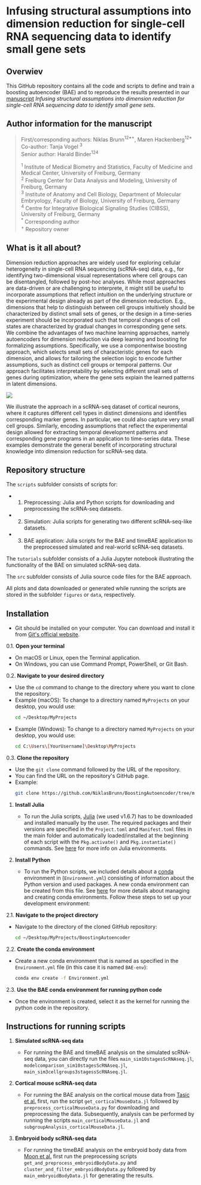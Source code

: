 # Infusing structural assumptions into dimension reduction for single-cell RNA sequencing data to identify small gene sets

## Overwiev
This GitHub repository contains all the code and scripts to define and train a boosting autoencoder (BAE) and to reproduce the results presented in our [manuscript](https://github.com/NiklasBrunn/BoostingAutoencoder/tree/main) *Infusing structural assumptions into dimension reduction for single-cell RNA sequencing data to identify small gene sets*.

## Author information for the manuscript
> First/corresponding authors: Niklas Brunn<sup>12*+</sup>, Maren Hackenberg<sup>12*</sup><br>
> Co-author: Tanja Vogel <sup>3</sup><br>
> Senior author: Harald Binder<sup>124</sup>
>
> <sup>1</sup> Institute of Medical Biometry and Statistics, Faculty of Medicine and Medical Center, University of Freiburg, Germany<br>
> <sup>2</sup> Freiburg Center for Data Analysis and Modeling, University of Freiburg, Germany<br>
> <sup>3</sup> Institute of Anatomy and Cell Biology, Department of Molecular Embryology, Faculty of Biology, University of Freiburg, Germany<br>
> <sup>4</sup> Centre for Integrative Biological Signaling Studies (CIBSS), University of Freiburg, Germany<br>
> <sup>*</sup> Corresponding author<br>
> <sup>+</sup> Repository owner

## What is it all about? 
Dimension reduction approaches are widely used for exploring cellular heterogeneity in single-cell RNA sequencing (scRNA-seq) data, e.g., for identifying two-dimensional visual representations where cell groups can be disentangled, followed by post-hoc analyses. While most approaches are data-driven or are challenging to interprete, it might still be useful to incorporate assumptions that reflect intuition on the underlying structure or the experimental design already as part of the dimension reduction. E.g., dimensions that help to distinguish between cell groups intuitively should be characterized by distinct small sets of genes, or the design in a time-series experiment should be incorporated such that temporal changes of cell states are characterized by gradual changes in corresponding gene sets.  
We combine the advantages of two machine learning approaches, namely autoencoders for dimension reduction via deep learning and boosting for formalizing assumptions. Specifically, we use a componentwise boosting approach, which selects small sets of characteristic genes for each dimension, and allows for tailoring the selection logic to encode further assumptions, such as distinct cell groups or temporal patterns. Our approach facilitates interpretability by selecting different small sets of genes during optimization, where the gene sets explain the learned patterns in latent dimensions.

![](figures/ModelOverview.png)

We illustrate the approach in a scRNA-seq dataset of cortical neurons, where it captures different cell types in distinct dimensions and identifies corresponding marker genes. In particular, we could also capture very small cell groups. Similarly, encoding assumptions that reflect the experimental design allowed for extracting temporal development patterns and corresponding gene programs in an application to time-series data. These examples demonstrate the general benefit of incorporating structural knowledge into dimension reduction for scRNA-seq data.  

## Repository structure
The `scripts` subfolder consists of scripts for:
  * 1. Preprocessing: Julia and Python scripts for downloading and preprocessing the scRNA-seq datasets.
  * 2. Simulation: Julia scripts for generating two different scRNA-seq-like datasets.
  * 3. BAE application: Julia scripts for the BAE and timeBAE application to the preprocessed simulated and real-world scRNA-seq datasets.

The `tutorials` subfolder consists of a Julia Jupyter notebook illustrating the functionality of the BAE on simulated scRNA-seq data.

The `src` subfolder consists of Julia source code files for the BAE approach. 

All plots and data downloaded or generated while running the scripts are stored in the subfolder `figures` or `data`, respectively. 

## Installation
- Git should be installed on your computer. You can download and install it from [Git's official website](https://git-scm.com/downloads).

0.1. **Open your terminal**
   - On macOS or Linux, open the Terminal application.
   - On Windows, you can use Command Prompt, PowerShell, or Git Bash.

0.2. **Navigate to your desired directory**
   - Use the `cd` command to change to the directory where you want to clone the repository.
   - Example (macOS): To change to a directory named `MyProjects` on your desktop, you would use:
     ```bash
     cd ~/Desktop/MyProjects
     ```
   - Example (Windows): To change to a directory named `MyProjects` on your desktop, you would use:
     ```bash
     cd C:\Users\[YourUsername]\Desktop\MyProjects
     ```
     
0.3. **Clone the repository**
   - Use the `git clone` command followed by the URL of the repository.
   - You can find the URL on the repository's GitHub page.
   - Example:
     ```bash
     git clone https://github.com/NiklasBrunn/BoostingAutoencoder/tree/main
     ```

1. **Install Julia**
   - To run the Julia scripts, [Julia](https://julialang.org/downloads/) (we used v1.6.7) has to be downloaded and installed manually by the user. The required packages and their versions are specified in the `Project.toml` and `Manifest.toml` files in the main folder and automatically loaded/installed at the beginning of each script with the `Pkg.activate()` and `Pkg.instantiate()` commands. See [here](https://pkgdocs.julialang.org/v1.2/environments/) for more info on Julia environments. 

2. **Install Python**
   - To run the Python scripts, we included details about a [conda](https://conda.io/projects/conda/en/latest/user-guide/install/index.html) environment in (`Environment.yml`) consisting of information about the Python version and used packages. A new conda environment can be created from this file. See [here](https://conda.io/projects/conda/en/latest/user-guide/tasks/manage-environments.html#activating-an-environment) for more details about managing and creating conda environments. Follow these steps to set up your development environment:

2.1. **Navigate to the project directory**
   - Navigate to the directory of the cloned GitHub repository:
     ```bash
     cd ~/Desktop/MyProjects/BoostingAutoencoder
     ```
       
2.2. **Create the conda environment**
   - Create a new conda environment that is named as specified in the `Environment.yml` file (in this case it is named `BAE-env`):
     ```bash
     conda env create -f Environment.yml
     ```

2.3. **Use the BAE conda environment for running python code**
   - Once the environment is created, select it as the kernel for running the python code in the repository.


## Instructions for running scripts
1. **Simulated scRNA-seq data**
   - For running the BAE and timeBAE analysis on the simulated scRNA-seq data, you can directly run the files `main_sim10stagesScRNAseq.jl`, `modelcomparison_sim10stagesScRNAseq.jl`, `main_sim3cellgroups3stagessScRNAseq.jl`.

2. **Cortical mouse scRNA-seq data**
   - For running the BAE analysis on the cortical mouse data from [Tasic et al.](https://www.nature.com/articles/nn.4216) first, run the script `get_corticalMouseData.jl` followed by `preprocess_corticalMouseData.py` for downloading and preprocessing the data. Subsequently, analysis can be performed by running the scripts `main_corticalMouseData.jl` and `subgroupAnalysis_corticalMouseData.jl`.
3. **Embryoid body scRNA-seq data**
   - For running the timeBAE analysis on the embryoid body data from [Moon et al.](https://www.nature.com/articles/s41587-019-0336-3) first run the preprocessing scripts `get_and_preprocess_embryoidBodyData.py` and `cluster_and_filter_embryoidBodyData.py` followed by `main_embryoidBodyData.jl` for generating the results.
